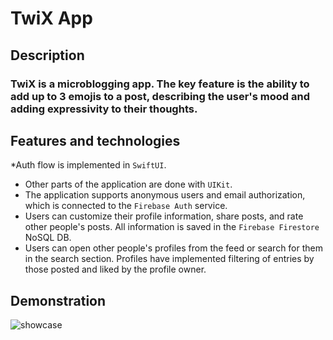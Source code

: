 # TwiX App

## Description
### TwiX is a microblogging app. The key feature is the ability to add up to 3 emojis to a post, describing the user's mood and adding expressivity to their thoughts.

## Features and technologies
*Auth flow is implemented in `SwiftUI`.
* Other parts of the application are done with `UIKit`.
* The application supports anonymous users and email authorization, which is connected to the `Firebase Auth` service.
* Users can customize their profile information, share posts, and rate other people's posts. All information is saved in the `Firebase Firestore` NoSQL DB.
* Users can open other people's profiles from the feed or search for them in the search section. Profiles have implemented filtering of entries by those posted and liked by the profile owner.

## Demonstration
![showcase](https://github.com/999ashu/TwiX-App/blob/main/showcase.gif)
